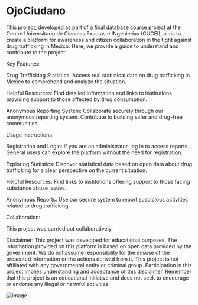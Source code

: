 # OjoCiudano
This project, developed as part of a final database course project at the Centro Universitario de Ciencias Exactas e INgenierías (CUCEI), aims to create a platform for awareness and citizen collaboration in the fight against drug trafficking in Mexico. Here, we provide a guide to understand and contribute to the project:

Key Features:

Drug Trafficking Statistics: Access real statistical data on drug trafficking in Mexico to comprehend and analyze the situation.

Helpful Resources: Find detailed information and links to institutions providing support to those affected by drug consumption.

Anonymous Reporting System: Collaborate securely through our anonymous reporting system. Contribute to building safer and drug-free communities.

Usage Instructions:

Registration and Login: If you are an administrator, log in to access reports. General users can explore the platform without the need for registration.

Exploring Statistics: Discover statistical data based on open data about drug trafficking for a clear perspective on the current situation.

Helpful Resources: Find links to institutions offering support to those facing substance abuse issues.

Anonymous Reports: Use our secure system to report suspicious activities related to drug trafficking.

Collaboration:

This project was carried out collaboratively.

Disclaimer:
This project was developed for educational purposes. The information provided on this platform is based on open data provided by the government. We do not assume responsibility for the misuse of the presented information or the actions derived from it. This project is not affiliated with any governmental entity or criminal group. Participation in this project implies understanding and acceptance of this disclaimer. Remember that this project is an educational initiative and does not seek to encourage or endorse any illegal or harmful activities.

![image](https://github.com/AlejandroVillasenor/OjoCiudano/assets/92410341/ada54e96-71f8-42d9-89e2-977698b34548)

